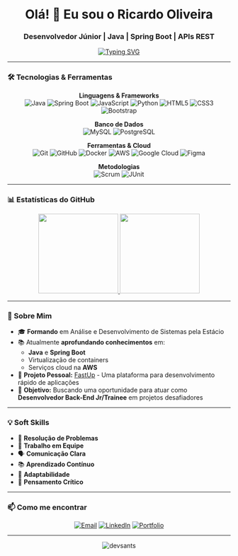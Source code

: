 <h1 align="center">Olá! 👋 Eu sou o Ricardo Oliveira</h1>
<h3 align="center">Desenvolvedor Júnior | Java | Spring Boot | APIs REST</h3>

<p align="center">
  <a href="https://git.io/typing-svg"><img src="https://readme-typing-svg.demolab.com?font=Fira+Code&pause=1000&color=22D3EE&center=true&vCenter=true&width=435&lines=Transformando+código+em+soluções;Desenvolvedor+Back-End+Java;Aprendizado+Contínuo+💡" alt="Typing SVG" /></a>
</p>

---

### 🛠️ Tecnologias & Ferramentas

<div align="center">

**Linguagens & Frameworks**  
![Java](https://img.shields.io/badge/Java-ED8B00?style=for-the-badge&logo=openjdk&logoColor=white)
![Spring Boot](https://img.shields.io/badge/Spring_Boot-6DB33F?style=for-the-badge&logo=spring-boot&logoColor=white)
![JavaScript](https://img.shields.io/badge/JavaScript-F7DF1E?style=for-the-badge&logo=javascript&logoColor=black)
![Python](https://img.shields.io/badge/Python-3776AB?style=for-the-badge&logo=python&logoColor=white)
![HTML5](https://img.shields.io/badge/HTML5-E34F26?style=for-the-badge&logo=html5&logoColor=white)
![CSS3](https://img.shields.io/badge/CSS3-1572B6?style=for-the-badge&logo=css3&logoColor=white)
![Bootstrap](https://img.shields.io/badge/Bootstrap-7952B3?style=for-the-badge&logo=bootstrap&logoColor=white)

**Banco de Dados**  
![MySQL](https://img.shields.io/badge/MySQL-4479A1?style=for-the-badge&logo=mysql&logoColor=white)
![PostgreSQL](https://img.shields.io/badge/PostgreSQL-4169E1?style=for-the-badge&logo=postgresql&logoColor=white)

**Ferramentas & Cloud**  
![Git](https://img.shields.io/badge/Git-F05032?style=for-the-badge&logo=git&logoColor=white)
![GitHub](https://img.shields.io/badge/GitHub-181717?style=for-the-badge&logo=github&logoColor=white)
![Docker](https://img.shields.io/badge/Docker-2496ED?style=for-the-badge&logo=docker&logoColor=white)
![AWS](https://img.shields.io/badge/AWS-232F3E?style=for-the-badge&logo=amazon-aws&logoColor=white)
![Google Cloud](https://img.shields.io/badge/Google_Cloud-4285F4?style=for-the-badge&logo=google-cloud&logoColor=white)
![Figma](https://img.shields.io/badge/Figma-F24E1E?style=for-the-badge&logo=figma&logoColor=white)

**Metodologias**  
![Scrum](https://img.shields.io/badge/Scrum-6DB33F?style=for-the-badge&logo=scrum&logoColor=white)
![JUnit](https://img.shields.io/badge/JUnit-25A162?style=for-the-badge&logo=junit5&logoColor=white)

</div>

---

### 📊 Estatísticas do GitHub

<div align="center">
  <a href="https://github.com/devsants">
    <img height="180em" src="https://github-readme-stats.vercel.app/api?username=devsants&show_icons=true&theme=vision-friendly-dark&include_all_commits=true&count_private=true&hide_border=true"/>
    <img height="180em" src="https://github-readme-stats.vercel.app/api/top-langs/?username=devsants&layout=compact&langs_count=7&theme=vision-friendly-dark&hide_border=true"/>
  </a>
</div>

---

### 🎯 Sobre Mim

- 🎓 **Formando** em Análise e Desenvolvimento de Sistemas pela Estácio
- 📚 Atualmente **aprofundando conhecimentos** em:
  - **Java** e **Spring Boot** 
  - Virtualização de containers
  - Serviços cloud na **AWS**
- 🔭 **Projeto Pessoal:** [FastUp](http://www.fastup.top) - Uma plataforma para desenvolvimento rápido de aplicações
- 🎯 **Objetivo:** Buscando uma oportunidade para atuar como **Desenvolvedor Back-End Jr/Trainee** em projetos desafiadores

---

### 💡 Soft Skills

- 🧩 **Resolução de Problemas**
- 👥 **Trabalho em Equipe**
- 🗣️ **Comunicação Clara**
- 📚 **Aprendizado Contínuo**
- 🔄 **Adaptabilidade**
- 🤔 **Pensamento Crítico**

---

### 📫 Como me encontrar

<div align="center">

[![Email](https://img.shields.io/badge/Gmail-D14836?style=for-the-badge&logo=gmail&logoColor=white)](mailto:devcadim.ricardo@gmail.com)
[![LinkedIn](https://img.shields.io/badge/LinkedIn-0077B5?style=for-the-badge&logo=linkedin&logoColor=white)](https://www.linkedin.com/in/ricardo-oliveira-a1899a20b/)
[![Portfolio](https://img.shields.io/badge/Portfolio-%23000000.svg?style=for-the-badge&logo=react&logoColor=white)](http://www.fastup.top)

</div>

---

<p align="center">
  <img src="https://komarev.com/ghpvc/?username=devsants&label=Profile%20Views&color=0e75b6&style=flat" alt="devsants" />
</p>
